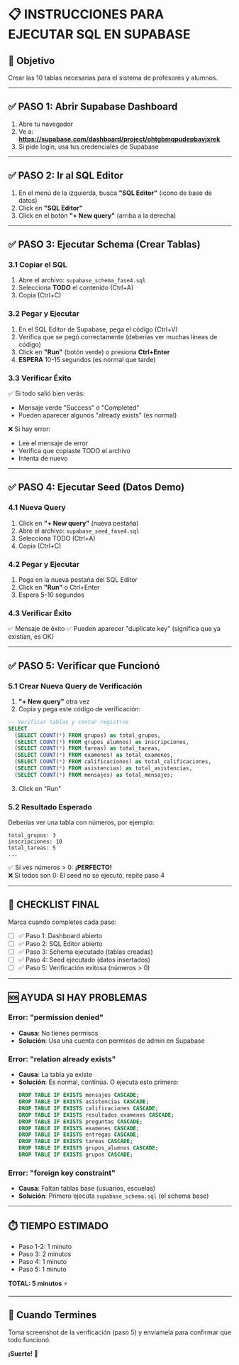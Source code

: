 # 📋 INSTRUCCIONES PARA EJECUTAR SQL EN SUPABASE

## 🎯 Objetivo
Crear las 10 tablas necesarias para el sistema de profesores y alumnos.

---

## ✅ PASO 1: Abrir Supabase Dashboard

1. Abre tu navegador
2. Ve a: **https://supabase.com/dashboard/project/ohtgbmqpudepbavjxrek**
3. Si pide login, usa tus credenciales de Supabase

---

## ✅ PASO 2: Ir al SQL Editor

1. En el menú de la izquierda, busca **"SQL Editor"** (icono de base de datos)
2. Click en **"SQL Editor"**
3. Click en el botón **"+ New query"** (arriba a la derecha)

---

## ✅ PASO 3: Ejecutar Schema (Crear Tablas)

### 3.1 Copiar el SQL

1. Abre el archivo: `supabase_schema_fase4.sql`
2. Selecciona **TODO** el contenido (Ctrl+A)
3. Copia (Ctrl+C)

### 3.2 Pegar y Ejecutar

1. En el SQL Editor de Supabase, pega el código (Ctrl+V)
2. Verifica que se pegó correctamente (deberías ver muchas líneas de código)
3. Click en **"Run"** (botón verde) o presiona **Ctrl+Enter**
4. **ESPERA** 10-15 segundos (es normal que tarde)

### 3.3 Verificar Éxito

✅ Si todo salió bien verás:
- Mensaje verde "Success" o "Completed"
- Pueden aparecer algunos "already exists" (es normal)

❌ Si hay error:
- Lee el mensaje de error
- Verifica que copiaste TODO el archivo
- Intenta de nuevo

---

## ✅ PASO 4: Ejecutar Seed (Datos Demo)

### 4.1 Nueva Query

1. Click en **"+ New query"** (nueva pestaña)
2. Abre el archivo: `supabase_seed_fase4.sql`
3. Selecciona TODO (Ctrl+A)
4. Copia (Ctrl+C)

### 4.2 Pegar y Ejecutar

1. Pega en la nueva pestaña del SQL Editor
2. Click en **"Run"** o Ctrl+Enter
3. Espera 5-10 segundos

### 4.3 Verificar Éxito

✅ Mensaje de éxito
✅ Pueden aparecer "duplicate key" (significa que ya existían, es OK)

---

## ✅ PASO 5: Verificar que Funcionó

### 5.1 Crear Nueva Query de Verificación

1. **"+ New query"** otra vez
2. Copia y pega este código de verificación:

```sql
-- Verificar tablas y contar registros
SELECT 
  (SELECT COUNT(*) FROM grupos) as total_grupos,
  (SELECT COUNT(*) FROM grupos_alumnos) as inscripciones,
  (SELECT COUNT(*) FROM tareas) as total_tareas,
  (SELECT COUNT(*) FROM examenes) as total_examenes,
  (SELECT COUNT(*) FROM calificaciones) as total_calificaciones,
  (SELECT COUNT(*) FROM asistencias) as total_asistencias,
  (SELECT COUNT(*) FROM mensajes) as total_mensajes;
```

3. Click en "Run"

### 5.2 Resultado Esperado

Deberías ver una tabla con números, por ejemplo:
```
total_grupos: 3
inscripciones: 10
total_tareas: 5
...
```

✅ Si ves números > 0: **¡PERFECTO!**  
❌ Si todos son 0: El seed no se ejecutó, repite paso 4

---

## 🎯 CHECKLIST FINAL

Marca cuando completes cada paso:

- [ ] ✅ Paso 1: Dashboard abierto
- [ ] ✅ Paso 2: SQL Editor abierto
- [ ] ✅ Paso 3: Schema ejecutado (tablas creadas)
- [ ] ✅ Paso 4: Seed ejecutado (datos insertados)
- [ ] ✅ Paso 5: Verificación exitosa (números > 0)

---

## 🆘 AYUDA SI HAY PROBLEMAS

### Error: "permission denied"
- **Causa**: No tienes permisos
- **Solución**: Usa una cuenta con permisos de admin en Supabase

### Error: "relation already exists"
- **Causa**: La tabla ya existe
- **Solución**: Es normal, continúa. O ejecuta esto primero:
  ```sql
  DROP TABLE IF EXISTS mensajes CASCADE;
  DROP TABLE IF EXISTS asistencias CASCADE;
  DROP TABLE IF EXISTS calificaciones CASCADE;
  DROP TABLE IF EXISTS resultados_examenes CASCADE;
  DROP TABLE IF EXISTS preguntas CASCADE;
  DROP TABLE IF EXISTS examenes CASCADE;
  DROP TABLE IF EXISTS entregas CASCADE;
  DROP TABLE IF EXISTS tareas CASCADE;
  DROP TABLE IF EXISTS grupos_alumnos CASCADE;
  DROP TABLE IF EXISTS grupos CASCADE;
  ```

### Error: "foreign key constraint"
- **Causa**: Faltan tablas base (usuarios, escuelas)
- **Solución**: Primero ejecuta `supabase_schema.sql` (el schema base)

---

## ⏱️ TIEMPO ESTIMADO

- Paso 1-2: 1 minuto
- Paso 3: 2 minutos
- Paso 4: 1 minuto
- Paso 5: 1 minuto

**TOTAL: 5 minutos** ⚡

---

## 📸 Cuando Termines

Toma screenshot de la verificación (paso 5) y envíamela para confirmar que todo funcionó.

**¡Suerte! 🚀**
